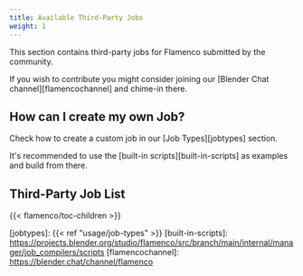 ```yaml
---
title: Available Third-Party Jobs
weight: 1
---
```


This section contains third-party jobs for Flamenco submitted by the community.

If you wish to contribute you might consider joining our 
[Blender Chat channel][flamencochannel] and chime-in there.

## How can I create my own Job?

Check how to create a custom job in our [Job Types][jobtypes] section.

It's recommended to use the [built-in scripts][built-in-scripts] as examples and build from there.

## Third-Party Job List
{{< flamenco/toc-children >}}

[jobtypes]: {{< ref "usage/job-types" >}}
[built-in-scripts]: https://projects.blender.org/studio/flamenco/src/branch/main/internal/manager/job_compilers/scripts
[flamencochannel]: https://blender.chat/channel/flamenco
